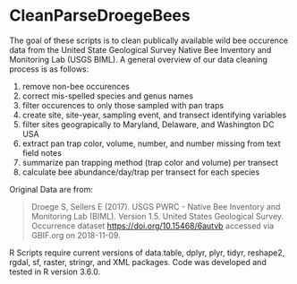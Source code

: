 # CleanParseDroegeBees

The goal of these scripts is to clean publically available wild bee occurence data from the United State Geological Survey Native Bee Inventory and Monitoring Lab (USGS BIML).
A general overview of our data cleaning process is as follows:
1. remove non-bee occurences
2. correct mis-spelled species and genus names
3. filter occurences to only those sampled with pan traps
4. create site, site-year, sampling event, and transect identifying variables
5. filter sites geograpically to Maryland, Delaware, and Washington DC USA
6. extract pan trap color, volume, number, and number missing from text field notes
7. summarize pan trapping method (trap color and volume) per transect
8. calculate bee abundance/day/trap per transect for each species

Original Data are from:
>Droege S, Sellers E (2017). USGS PWRC - Native Bee Inventory and Monitoring Lab (BIML). Version 1.5. United States Geological Survey. Occurrence dataset https://doi.org/10.15468/6autvb accessed via GBIF.org on 2018-11-09. 

R Scripts require current versions of data.table, dplyr, plyr, tidyr, reshape2, rgdal, sf, raster, stringr, and XML packages. Code was developed and tested in R version 3.6.0.

